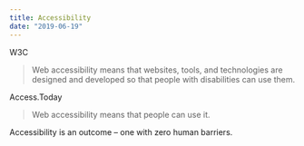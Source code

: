 ```yaml
---
title: Accessibility
date: "2019-06-19"
---
```


W3C
>Web accessibility means that websites, tools, and technologies are designed and developed so that people with disabilities can use them.

Access.Today
>Web accessibility means that people can use it.

Accessibility is an outcome – one with zero human barriers.